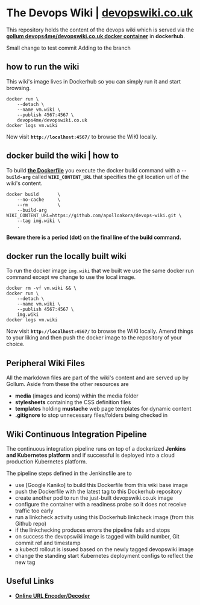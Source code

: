 
# The Devops Wiki | [devopswiki.co.uk](https://www.devopswiki.co.uk)

This repository holds the content of the devops wiki which is served via the **[gollum devops4me/devopswiki.co.uk docker container](https://hub.docker.com/r/devops4me/devopswiki.co.uk)** in **dockerhub**.

Small change to test commit
Adding to the branch

## how to run the wiki

This wiki's image lives in Dockerhub so you can simply run it and start browsing.

```
docker run \
    --detach \
    --name vm.wiki \
    --publish 4567:4567 \
    devops4me/devopswiki.co.uk
docker logs vm.wiki
```

Now visit **`http://localhost:4567/`** to browse the WiKI locally.


## docker build the wiki | how to

To build **[the Dockerfile](https://github.com/apolloakora/devops-wiki/blob/master/Dockerfile)** you execute the docker build command with a **`--build-arg`** called **`WIKI_CONTENT_URL`** that specifies the git location url of the wiki's content.

```
docker build       \
    --no-cache     \
    --rm           \
    --build-arg WIKI_CONTENT_URL=https://github.com/apolloakora/devops-wiki.git \
    --tag img.wiki \
    .
```

**Beware there is a period (dot) on the final line of the build command.**

## docker run the locally built wiki

To run the docker image `img.wiki` that we built we use the same docker run command except we change to use the local image.

```
docker rm -vf vm.wiki && \
docker run \
    --detach \
    --name vm.wiki \
    --publish 4567:4567 \
    img.wiki
docker logs vm.wiki
```

Now visit **`http://localhost:4567/`** to browse the WiKI locally. Amend things to your liking and then push the docker image to the repository of your choice.

## Peripheral Wiki Files

All the markdown files are part of the wiki's content and are served up by Gollum. Aside from these the other resources are

- **media** (images and icons) within the media folder
- **stylesheets** containing the CSS definition files
- **templates** holding **mustache** web page templates for dynamic content
- **.gitignore** to stop unnecessary files/folders being checked in

## Wiki Continuous Integration Pipeline

The continuous integration pipeline runs on top of a dockerized **Jenkins and Kubernetes platform** and if successful is deployed into a cloud production Kubernetes platform.

The pipeline steps defined in the Jenkinsfile are to

- use [Google Kaniko] to build this Dockerfile from this wiki base image
- push the Dockerfile with the latest tag to this Dockerhub repository
- create another pod to run the just-built devopswiki.co.uk image
- configure the container with a readiness probe so it does not receive traffic too early
- run a linkcheck activity using this Dockerhub linkcheck image (from this Github repo)
- if the linkchecking produces errors the pipeline fails and stops
- on success the devopswiki image is tagged with build number, Git commit ref and timestamp
- a kubectl rollout is issued based on the newly tagged devopswiki image
- change the standing start Kubernetes deployment configs to reflect the new tag


## Useful Links

- **[Online URL Encoder/Decoder](https://www.urlencoder.org/)**
